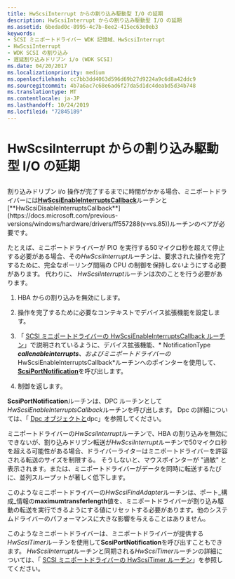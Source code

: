 ```yaml
---
title: HwScsiInterrupt からの割り込み駆動型 I/O の延期
description: HwScsiInterrupt からの割り込み駆動型 I/O の延期
ms.assetid: 6bedad0c-8995-4c7b-8ee2-415ec63e0eb3
keywords:
- SCSI ミニポートドライバー WDK 記憶域、HwScsiInterrupt
- HwScsiInterrupt
- WDK SCSI の割り込み
- 遅延割り込みドリブン i/o (WDK SCSI)
ms.date: 04/20/2017
ms.localizationpriority: medium
ms.openlocfilehash: cc7bb3dd4063d596d69b27d9224a9c6d8a42ddc9
ms.sourcegitcommit: 4b7a6ac7c68e6ad6f27da5d1dc4deabd5d34b748
ms.translationtype: MT
ms.contentlocale: ja-JP
ms.lasthandoff: 10/24/2019
ms.locfileid: "72845189"
---
```

# <a name="deferring-interrupt-driven-io-from-hwscsiinterrupt"></a>HwScsiInterrupt からの割り込み駆動型 I/O の延期


## <span id="ddk_deferring_interrupt_driven_i_o_from_hwscsiinterrupt_kg"></span><span id="DDK_DEFERRING_INTERRUPT_DRIVEN_I_O_FROM_HWSCSIINTERRUPT_KG"></span>


割り込みドリブン i/o 操作が完了するまでに時間がかかる場合、ミニポートドライバーには[**HwScsiEnableInterruptsCallback**](https://docs.microsoft.com/previous-versions/windows/hardware/drivers/ff557295(v=vs.85))ルーチンと[**HwScsiDisableInterruptsCallback**](https://docs.microsoft.com/previous-versions/windows/hardware/drivers/ff557288(v=vs.85))ルーチンのペアが必要です。

たとえば、ミニポートドライバーが PIO を実行する50マイクロ秒を超えて停止する必要がある場合、その*HwScsiInterrupt*ルーチンは、要求された操作を完了するために、完全なポーリング間隔の CPU の制御を保持し*ない*ようにする必要があります。 代わりに、 *HwScsiInterrupt*ルーチンは次のことを行う必要があります。

1.  HBA からの割り込みを無効にします。

2.  操作を完了するために必要なコンテキストでデバイス拡張機能を設定します。

3.  「 [SCSI ミニポートドライバーの HwScsiEnableInterruptsCallback ルーチン](scsi-miniport-driver-s-hwscsienableinterruptscallback-routine.md)」で説明されているように、デバイス拡張機能、* NotificationType ***callenableinterrupts**、およびミニポートドライバーの*HwScsiEnableInterruptsCallback*ルーチンへのポインターを使用して、 [**ScsiPortNotification**](https://docs.microsoft.com/windows-hardware/drivers/ddi/srb/nf-srb-scsiportnotification)を呼び出します。

4.  制御を返します。

**ScsiPortNotification**ルーチンは、DPC ルーチンとして*HwScsiEnableInterruptsCallback*ルーチンを呼び出します。 Dpc の詳細については、「 [Dpc オブジェクトと](https://docs.microsoft.com/windows-hardware/drivers/kernel/dpc-objects-and-dpcs)dpc」を参照してください。

ミニポートドライバーの*HwScsiInterrupt*ルーチンで、HBA の割り込みを無効にできないが、割り込みドリブン転送が*HwScsiInterrupt*ルーチンで50マイクロ秒を超える可能性がある場合、ドライバーライターはミニポートドライバーを許容される転送のサイズを制限する。 そうしないと、マウスポインターが "過敏" と表示されます。または、ミニポートドライバーがデータを同時に転送するたびに、並列スループットが著しく低下します。

このようなミニポートドライバーの*HwScsiFindAdapter*ルーチンは、ポート\_構成\_情報の**maximumtransferlength**値を、ミニポートドライバーが割り込み駆動の転送を実行できるようにする値にリセットする必要があります。他のシステムドライバーのパフォーマンスに大きな影響を与えることはありません。

このようなミニポートドライバーは、ミニポートドライバーが提供する*HwScsiTimer*ルーチンを使用して**ScsiPortNotification**を呼び出すこともできます。 *HwScsiInterrupt*ルーチンと同期される*HwScsiTimer*ルーチンの詳細については、「 [SCSI ミニポートドライバーの HwScsiTimer ルーチン](scsi-miniport-driver-s-hwscsitimer-routine.md)」を参照してください。

 

 




